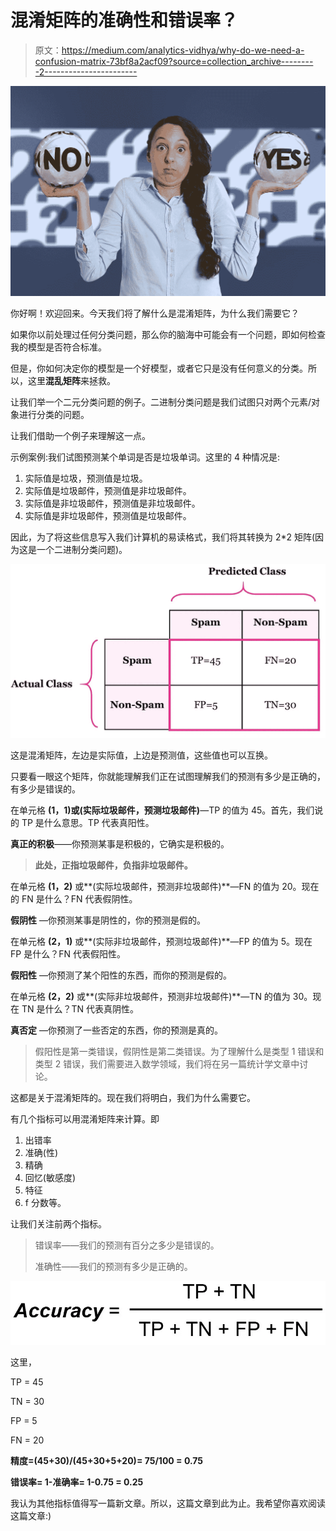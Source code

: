 # 混淆矩阵的准确性和错误率？

> 原文：<https://medium.com/analytics-vidhya/why-do-we-need-a-confusion-matrix-73bf8a2acf09?source=collection_archive---------2----------------------->

![](img/e0295e7924a57271f39dab79a0902c97.png)

你好啊！欢迎回来。今天我们将了解什么是混淆矩阵，为什么我们需要它？

如果你以前处理过任何分类问题，那么你的脑海中可能会有一个问题，即如何检查我的模型是否符合标准。

但是，你如何决定你的模型是一个好模型，或者它只是没有任何意义的分类。所以，这里**混乱矩阵**来拯救。

让我们举一个二元分类问题的例子。二进制分类问题是我们试图只对两个元素/对象进行分类的问题。

让我们借助一个例子来理解这一点。

示例案例:我们试图预测某个单词是否是垃圾单词。这里的 4 种情况是:

1.  实际值是垃圾，预测值是垃圾。
2.  实际值是垃圾邮件，预测值是非垃圾邮件。
3.  实际值是非垃圾邮件，预测值是非垃圾邮件。
4.  实际值是非垃圾邮件，预测值是垃圾邮件。

因此，为了将这些信息写入我们计算机的易读格式，我们将其转换为 2*2 矩阵(因为这是一个二进制分类问题)。

![](img/0ec7036e1bcde0663991db6433315eca.png)

这是混淆矩阵，左边是实际值，上边是预测值，这些值也可以互换。

只要看一眼这个矩阵，你就能理解我们正在试图理解我们的预测有多少是正确的，有多少是错误的。

在单元格 **(1，1)或(实际垃圾邮件，预测垃圾邮件)**—TP 的值为 45。首先，我们说的 TP 是什么意思。TP 代表真阳性。

**真正的积极**——你预测某事是积极的，它确实是积极的。

> **此处，正指垃圾邮件，负指非垃圾邮件。**

在单元格 **(1，2)** 或**(实际垃圾邮件，预测非垃圾邮件)**—FN 的值为 20。现在的 FN 是什么？FN 代表假阴性。

**假阴性** —你预测某事是阴性的，你的预测是假的。

在单元格 **(2，1)** 或**(实际非垃圾邮件，预测垃圾邮件)**—FP 的值为 5。现在 FP 是什么？FN 代表假阳性。

**假阳性** —你预测了某个阳性的东西，而你的预测是假的。

在单元格 **(2，2)** 或**(实际非垃圾邮件，预测非垃圾邮件)**—TN 的值为 30。现在 TN 是什么？TN 代表真阴性。

**真否定** —你预测了一些否定的东西，你的预测是真的。

> 假阳性是第一类错误，假阴性是第二类错误。为了理解什么是类型 1 错误和类型 2 错误，我们需要进入数学领域，我们将在另一篇统计学文章中讨论。

这都是关于混淆矩阵的。现在我们将明白，我们为什么需要它。

有几个指标可以用混淆矩阵来计算。即

1.  出错率
2.  准确(性)
3.  精确
4.  回忆(敏感度)
5.  特征
6.  f 分数等。

让我们关注前两个指标。

> 错误率——我们的预测有百分之多少是错误的。
> 
> 准确性——我们的预测有多少是正确的。

![](img/b44ca776d389a46779169add2f9207ff.png)

这里，

TP = 45

TN = 30

FP = 5

FN = 20

**精度=(45+30)/(45+30+5+20)= 75/100 = 0.75**

**错误率= 1-准确率= 1-0.75 = 0.25**

我认为其他指标值得写一篇新文章。所以，这篇文章到此为止。我希望你喜欢阅读这篇文章:)